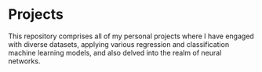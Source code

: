 # Projects
This repository comprises all of my personal projects where I have engaged with diverse datasets, applying various regression and classification machine learning models, and also delved into the realm of neural networks.
